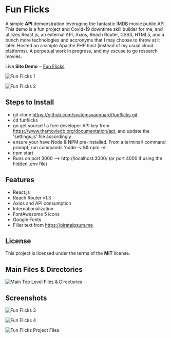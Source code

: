 # Fun Flicks
A simple **API** demonstration leveraging the fantastic IMDB movie public API. This demo is a fun project and Covid-19 downtime skill builder for me, and utilizes React.js, an external API, Axios, Reach Router, CSS3, HTML5, and a bunch more technologies and accronyms that I may choose to throw at it later.  Hosted on a simple Apache PHP host (instead of my usual cloud platforms). A perpetual work in progress, and my excuse to go research movies.

Live **Site Demo** ~ [Fun Flicks](http://funflicks.ryanhunter.ca/) 

![Fun Flicks 1](http://ryanhunter.ca/images/portfolio/funflicks01.png)

![Fun Flicks 2](http://ryanhunter.ca/images/portfolio/funflicks02.png)




## Steps to Install
- git clone https://github.com/systemsvanguard/funflicks.git    
- cd funflicks
- go get yourself a free developer API key from https://www.themoviedb.org/documentation/api, and update the 'settings.js' file accordingly 
- ensure your have Node & NPM pre-installed. From a terminal/ command prompt, run commands 'node -v && npm -v'.
- npm start
- Runs on port 3000 --> http://localhost:3000/ (or port 4000 if using the hidden .env file) 


## Features
- React.js
- Reach Router v1.3 
- Axios and API consumption
- Internationalization
- FontAwesome 5 icons
- Google Fonts
- Filler text from https://pirateipsum.me 


## License
This project is licensed under the terms of the **MIT** license.


## Main Files & Directories
![Main Top Level Files & Directories](http://ryanhunter.ca/images/portfolio/funflicks_projectfiles.png)


## Screenshots 

![Fun Flicks 3](http://ryanhunter.ca/images/portfolio/funflicks03.png)

![Fun Flicks 4](http://ryanhunter.ca/images/portfolio/funflicks04.png)

![Fun Flicks Project Files](http://ryanhunter.ca/images/portfolio/funflicks_projectfiles.png)


